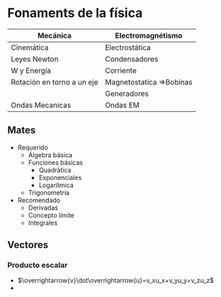 # Fonaments de la física

|Mecánica|Electromagnétismo|
|-|-|
|Cinemática|Electrostática|
|Leyes Newton|Condensadores|
|W y Energía|Corriente|
|Rotación en torno a un eje|Magnetostatica =>Bobinas|
||Generadores|
|Ondas Mecanicas|Ondas EM|

## Mates

* Requerido
  * Álgebra básica
  * Funciones básicas
     * Quadràtica
     * Exponenciales
     * Logarítmica
  * Trigonometría
* Recomendado
  * Derivadas
  * Concepto límite
  * Integrales

## Vectores

### Producto escalar
* $\overrightarrow{v}\dot\overrightarrow{u}=v_xu_x+v_yu_y+v_zu_z$
* 

